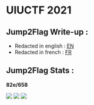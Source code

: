 # UIUCTF 2021
## Jump2Flag Write-up :
- Redacted in english : [EN](https://github.com/Jump2Flag/write-up/tree/main/2021/UIUCTF%202021/EN)
- Redacted in french : [FR](https://github.com/Jump2Flag/write-up/tree/main/2021/UIUCTF%202021/FR)

## Jump2Flag Stats :
**82e/658**

![](https://i.imgur.com/QcYexje.png)
![](https://i.imgur.com/TPm1BFN.png)
![](https://i.imgur.com/1v1wzoP.png)
